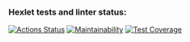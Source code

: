 ### Hexlet tests and linter status:

[![Actions Status](https://github.com/tracktor-git/frontend-project-11/workflows/hexlet-check/badge.svg)](https://github.com/tracktor-git/frontend-project-11/actions)
[![Maintainability](https://api.codeclimate.com/v1/badges/bd5324eb74243c3fd63e/maintainability)](https://codeclimate.com/github/tracktor-git/frontend-project-11/maintainability)
[![Test Coverage](https://api.codeclimate.com/v1/badges/bd5324eb74243c3fd63e/test_coverage)](https://codeclimate.com/github/tracktor-git/frontend-project-11/test_coverage)
